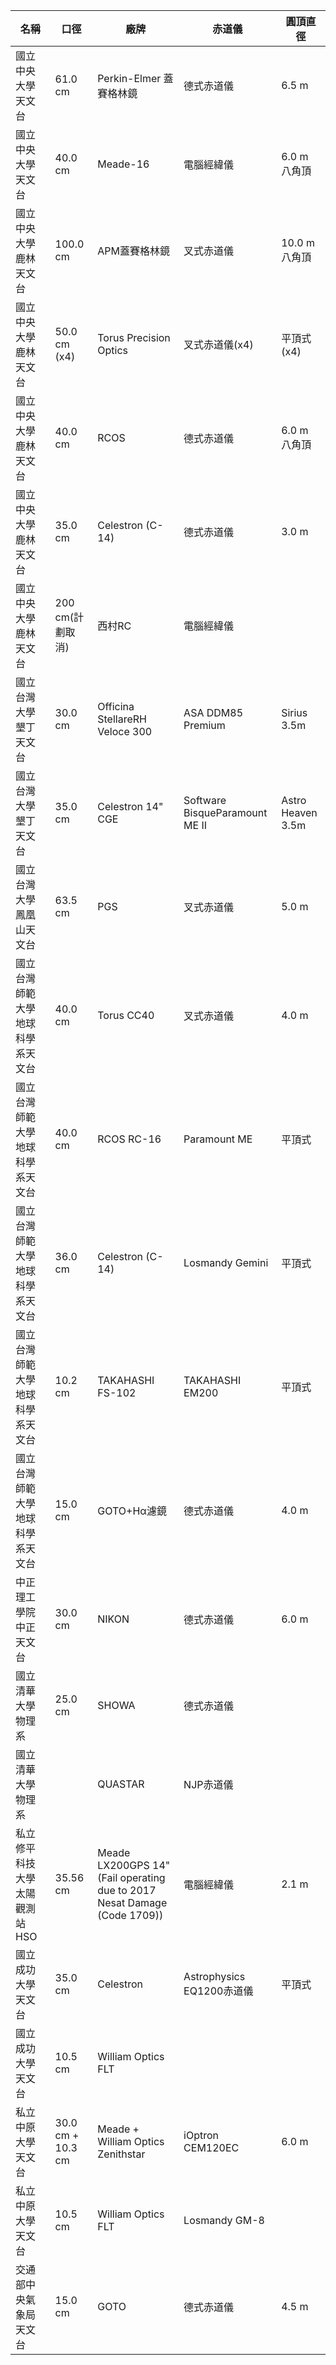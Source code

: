 | 名稱               | 口徑                | 廠牌                                                                       | 赤道儀                            | 圓頂直徑              |
|------------------|-------------------|--------------------------------------------------------------------------|--------------------------------|-------------------|
| 國立中央大學天文台        | 61.0 cm           | Perkin-Elmer 蓋賽格林鏡                                                       | 德式赤道儀                          | 6.5 m             |
| 國立中央大學天文台        | 40.0 cm           | Meade-16                                                                 | 電腦經緯儀                          | 6.0 m 八角頂         |
| 國立中央大學鹿林天文台      | 100.0 cm          | APM蓋賽格林鏡                                                                 | 叉式赤道儀                          | 10.0 m 八角頂        |
| 國立中央大學鹿林天文台      | 50.0 cm (x4)      | Torus Precision Optics                                                   | 叉式赤道儀(x4)                      | 平頂式(x4)           |
| 國立中央大學鹿林天文台      | 40.0 cm           | RCOS                                                                     | 德式赤道儀                          | 6.0 m 八角頂         |
| 國立中央大學鹿林天文台      | 35.0 cm           | Celestron (C-14)                                                         | 德式赤道儀                          | 3.0 m             |
| 國立中央大學鹿林天文台      | 200 cm(計劃取消)      | 西村RC                                                                     | 電腦經緯儀                          |                   |
| 國立台灣大學墾丁天文台      | 30.0 cm           | Officina StellareRH Veloce 300                                           | ASA DDM85 Premium              | Sirius 3.5m       |
| 國立台灣大學墾丁天文台      | 35.0 cm           | Celestron 14" CGE                                                        | Software BisqueParamount ME II | Astro Heaven 3.5m |
| 國立台灣大學鳳凰山天文台     | 63.5 cm           | PGS                                                                      | 叉式赤道儀                          | 5.0 m             |
| 國立台灣師範大學地球科學系天文台 | 40.0 cm           | Torus CC40                                                               | 叉式赤道儀                          | 4.0 m             |
| 國立台灣師範大學地球科學系天文台 | 40.0 cm           | RCOS RC-16                                                               | Paramount ME                   | 平頂式               |
| 國立台灣師範大學地球科學系天文台 | 36.0 cm           | Celestron (C-14)                                                         | Losmandy Gemini                | 平頂式               |
| 國立台灣師範大學地球科學系天文台 | 10.2 cm           | TAKAHASHI FS-102                                                         | TAKAHASHI EM200                | 平頂式               |
| 國立台灣師範大學地球科學系天文台 | 15.0 cm           | GOTO+Hα濾鏡                                                                | 德式赤道儀                          | 4.0 m             |
| 中正理工學院中正天文台      | 30.0 cm           | NIKON                                                                    | 德式赤道儀                          | 6.0 m             |
| 國立清華大學物理系        | 25.0 cm           | SHOWA                                                                    | 德式赤道儀                          |                   |
| 國立清華大學物理系        |                   | QUASTAR                                                                  | NJP赤道儀                         |                   |
| 私立修平科技大學太陽觀測站HSO | 35.56 cm          | Meade LX200GPS 14" (Fail operating due to 2017 Nesat Damage (Code 1709)) | 電腦經緯儀                          | 2.1 m             |
| 國立成功大學天文台        | 35.0 cm           | Celestron                                                                | Astrophysics EQ1200赤道儀         | 平頂式               |
| 國立成功大學天文台        | 10.5 cm           | William Optics FLT                                                       |                                |                   |
| 私立中原大學天文台        | 30.0 cm + 10.3 cm | Meade + William Optics Zenithstar                                        | iOptron CEM120EC               | 6.0 m             |
| 私立中原大學天文台        | 10.5 cm           | William Optics FLT                                                       | Losmandy GM-8                  |                   |
| 交通部中央氣象局天文台      | 15.0 cm           | GOTO                                                                     | 德式赤道儀                          | 4.5 m             |